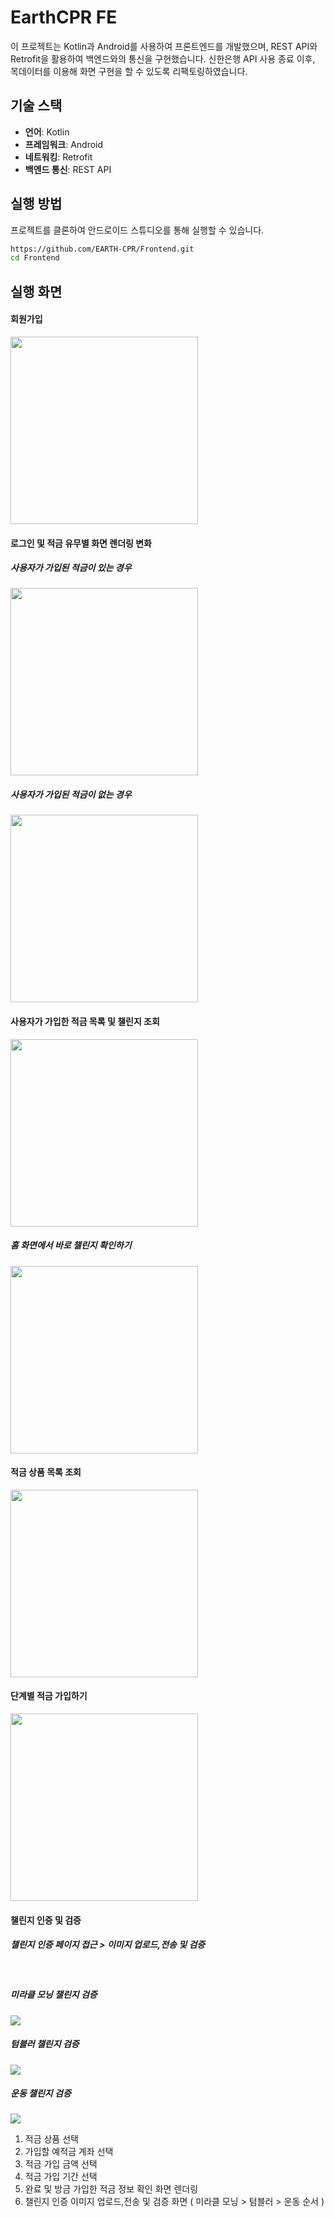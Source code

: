 # EarthCPR FE

이 프로젝트는 Kotlin과 Android를 사용하여 프론트엔드를 개발했으며, REST API와 Retrofit을 활용하여 백엔드와의 통신을 구현했습니다.
신한은행 API 사용 종료 이후, 목데이터를 이용해 화면 구현을 할 수 있도록 리팩토링하였습니다.

## 기술 스택

- **언어**: Kotlin
- **프레임워크**: Android
- **네트워킹**: Retrofit
- **백엔드 통신**: REST API

## 실행 방법

프로젝트를 클론하여 안드로이드 스튜디오를 통해 실행할 수 있습니다.

```bash
https://github.com/EARTH-CPR/Frontend.git
cd Frontend
```

## 실행 화면
#### 회원가입
<img src="./readmeImage/join.gif" width=300px>

#### 로그인 및 적금 유무별 화면 렌더링 변화
##### 사용자가 가입된 적금이 있는 경우
<img src="./readmeImage/login.gif" width=300px>

##### 사용자가 가입된 적금이 없는 경우
<img src="./readmeImage/login_nosavings.gif" width=300px>

#### 사용자가 가입한 적금 목록 및 챌린지 조회
<img src="./readmeImage/check_my_savings_challenge.gif" width=300px>

##### 홈 화면에서 바로 챌린지 확인하기
<img src="./readmeImage/check_challenge_from_home.gif" width=300px>

#### 적금 상품 목록 조회
<img src="./readmeImage/saving_product_list.gif" width=300px>

#### 단계별 적금 가입하기
<img src="./readmeImage/create_mysaving.gif" width=300px>

#### 챌린지 인증 및 검증 
##### 챌린지 인증 페이지 접근 > 이미지 업로드,전송 및 검증 
<br>

##### 미라클 모닝 챌린지 검증
<img src="./readmeImage/leeyunho/video/MiracleMorningVerification.gif" > 
<br>

##### 텀블러 챌린지 검증
<img src="./readmeImage/leeyunho/video/TumblerVerification.gif" >
<br>

##### 운동 챌린지 검증
<img src="./readmeImage/leeyunho/video/WorkOutVerification.gif" >
<br>

1. 적금 상품 선택 <br>
2. 가입할 예적금 계좌 선택 <br>
3. 적금 가입 금액 선택 <br>
4. 적금 가입 기간 선택 <br>
5. 완료 및 방금 가입한 적금 정보 확인 화면 렌더링 <br>
6. 챌린지 인증 이미지 업로드,전송 및 검증 화면 ( 미라클 모닝 > 텀블러 > 운동 순서 ) <br> 


